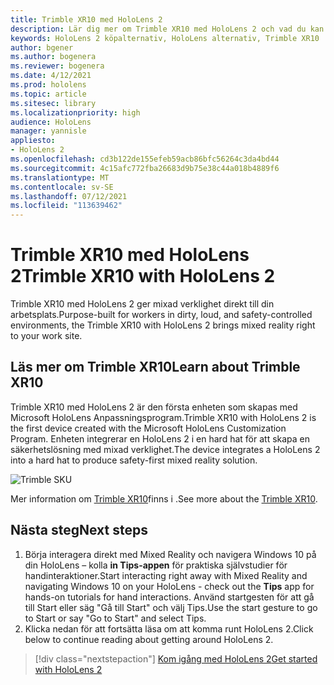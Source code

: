 ```yaml
---
title: Trimble XR10 med HoloLens 2
description: Lär dig mer om Trimble XR10 med HoloLens 2 och vad du kan göra när du har skaffat ett eget.
keywords: HoloLens 2 köpalternativ, HoloLens alternativ, Trimble XR10
author: bgener
ms.author: bogenera
ms.reviewer: bogenera
ms.date: 4/12/2021
ms.prod: hololens
ms.topic: article
ms.sitesec: library
ms.localizationpriority: high
audience: HoloLens
manager: yannisle
appliesto:
- HoloLens 2
ms.openlocfilehash: cd3b122de155efeb59acb86bfc56264c3da4bd44
ms.sourcegitcommit: 4c15afc772fba26683d9b75e38c44a018b4889f6
ms.translationtype: MT
ms.contentlocale: sv-SE
ms.lasthandoff: 07/12/2021
ms.locfileid: "113639462"
---
```

# <a name="trimble-xr10-with-hololens-2"></a><span data-ttu-id="4abc9-104">Trimble XR10 med HoloLens 2</span><span class="sxs-lookup"><span data-stu-id="4abc9-104">Trimble XR10 with HoloLens 2</span></span>

<span data-ttu-id="4abc9-105">Trimble XR10 med HoloLens 2 ger mixad verklighet direkt till din arbetsplats.</span><span class="sxs-lookup"><span data-stu-id="4abc9-105">Purpose-built for workers in dirty, loud, and safety-controlled environments, the Trimble XR10 with HoloLens 2 brings mixed reality right to your work site.</span></span>

## <a name="learn-about-trimble-xr10"></a><span data-ttu-id="4abc9-106">Läs mer om Trimble XR10</span><span class="sxs-lookup"><span data-stu-id="4abc9-106">Learn about Trimble XR10</span></span>

<span data-ttu-id="4abc9-107">Trimble XR10 med HoloLens 2 är den första enheten som skapas med Microsoft HoloLens Anpassningsprogram.</span><span class="sxs-lookup"><span data-stu-id="4abc9-107">Trimble XR10 with HoloLens 2 is the first device created with the Microsoft HoloLens Customization Program.</span></span> <span data-ttu-id="4abc9-108">Enheten integrerar en HoloLens 2 i en hard hat för att skapa en säkerhetslösning med mixad verklighet.</span><span class="sxs-lookup"><span data-stu-id="4abc9-108">The device integrates a HoloLens 2 into a hard hat to produce safety-first mixed reality solution.</span></span>

![Trimble SKU](./images/trimble-ed.png)

<span data-ttu-id="4abc9-110">Mer information om [Trimble XR10](https://fieldtech.trimble.com/en/product/trimble-xr10-with-hololens-2)finns i .</span><span class="sxs-lookup"><span data-stu-id="4abc9-110">See more about the [Trimble XR10](https://fieldtech.trimble.com/en/product/trimble-xr10-with-hololens-2).</span></span>

## <a name="next-steps"></a><span data-ttu-id="4abc9-111">Nästa steg</span><span class="sxs-lookup"><span data-stu-id="4abc9-111">Next steps</span></span>

1. <span data-ttu-id="4abc9-112">Börja interagera direkt med Mixed Reality och navigera Windows 10 på din HoloLens – kolla **in Tips-appen** för praktiska självstudier för handinteraktioner.</span><span class="sxs-lookup"><span data-stu-id="4abc9-112">Start interacting right away with Mixed Reality and navigating Windows 10 on your HoloLens - check out the **Tips** app for hands-on tutorials for hand interactions.</span></span> <span data-ttu-id="4abc9-113">Använd startgesten för att gå till Start eller säg "Gå till Start" och välj Tips.</span><span class="sxs-lookup"><span data-stu-id="4abc9-113">Use the start gesture to go to Start or say "Go to Start" and select Tips.</span></span>
1. <span data-ttu-id="4abc9-114">Klicka nedan för att fortsätta läsa om att komma runt HoloLens 2.</span><span class="sxs-lookup"><span data-stu-id="4abc9-114">Click below to continue reading about getting around HoloLens 2.</span></span>

> [!div class="nextstepaction"]
> [<span data-ttu-id="4abc9-115">Kom igång med HoloLens 2</span><span class="sxs-lookup"><span data-stu-id="4abc9-115">Get started with HoloLens 2</span></span>](hololens2-basic-usage.md)